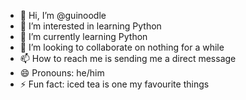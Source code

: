 - 👋 Hi, I’m @guinoodle
- 👀 I’m interested in learning Python
- 🌱 I’m currently learning Python
- 💞️ I’m looking to collaborate on nothing for a while
- 📫 How to reach me is sending me a direct message
- 😄 Pronouns: he/him
- ⚡ Fun fact: iced tea is one my favourite things

<!---
guinoodle/guinoodle is a ✨ special ✨ repository because its `README.md` (this file) appears on your GitHub profile.
You can click the Preview link to take a look at your changes.
--->
